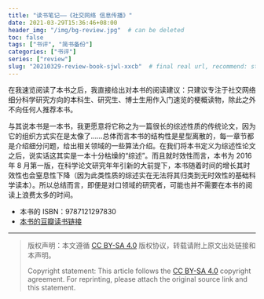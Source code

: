 ```yaml
---
title: "读书笔记——《社交网络 信息传播》"
date: 2021-03-29T15:36:46+08:00
header_img: "/img/bg-review.jpg"  # can be deleted
toc: false
tags: ["书评", "简书备份"]
categories: ["书评"]
series: ["review"]
slug: "20210329-review-book-sjwl-xxcb"  # final real url, recommend: start by date, follow lower case words with hyphen splitter. E.g., `20230316-text-title`
---
```


在我速览阅读了本书之后，我直接给出对本书的阅读建议：只建议专注于社交网络细分科学研究方向的本科生、研究生、博士生用作入门速览的梗概读物，除此之外不向任何人推荐本书。

与其说本书是一本书，我更愿意将它称之为一篇很长的综述性质的传统论文，因为它的组织方式实在是太像了……总体而言本书的结构性是星型离散的，每一章节都是介绍细分问题，给出相关领域的一些算法介绍。在我们将本书定义为综述性论文之后，说实话这其实是一本十分枯燥的“综述”。而且就时效性而言，本书为 2016 年 8 月第一版，在科学论文研究年年引新的大前提下，本书随着时间的增长其时效性也会窒息性下降（因为此类性质的综述实在无法将其归类到无时效性的基础科学读本）。所以总结而言，即便是对口领域的研究者，可能也并不需要在本书的阅读上浪费太多的时间。

* 本书的 ISBN：9787121297830
* [本书的豆瓣读书链接](https://book.douban.com/subject/30275234/)


---

> 版权声明：本文遵循 [CC BY-SA 4.0](https://creativecommons.org/licenses/by-sa/4.0/deed.zh) 版权协议，转载请附上原文出处链接和本声明。
>
> Copyright statement: This article follows the [CC BY-SA 4.0](https://creativecommons.org/licenses/by-sa/4.0/deed.en) copyright agreement. For reprinting, please attach the original source link and this statement.
